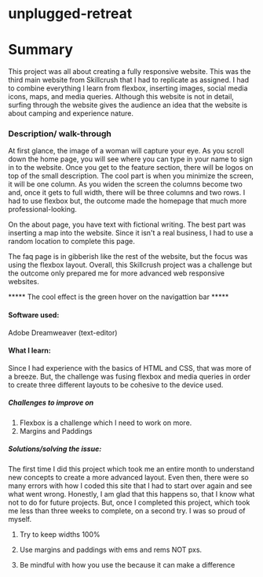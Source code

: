 
# unplugged-retreat

# Summary 
This project was all about creating a fully responsive website. This was the third main website from Skillcrush that I had to replicate as assigned. 
I had to combine everything I learn from flexbox, inserting images, social media icons, maps, and media queries.  Although this website is not
in detail, surfing through the website gives the audience an idea that the website is about camping and experience nature.

### Description/ walk-through
At first glance, the image of a woman will capture your eye. As you scroll down the home page, you will see where you can type in your name to 
sign in to the website. Once you get to the feature section, there will be logos on top of the small description. The cool part is when you
minimize the screen, it will be one column. As you widen the screen the columns become two and, once it gets to full width, there will be 
three columns and two rows. I had to use flexbox but, the outcome made the homepage that much more professional-looking. 


On the about page, you have text with fictional writing. The best part was inserting a map into the website.
Since it isn't a real business, I had to use a random location to complete this page.

The faq page is in gibberish like the rest of the website, but the focus was using the flexbox layout.
Overall, this Skillcrush project was a challenge but the outcome only prepared me for more 
advanced web responsive websites.

***** The cool effect is the green hover on the navigattion bar *****

#### Software used:
Adobe Dreamweaver (text-editor)

#### What I learn:
Since I had experience with the basics of HTML and CSS, that was more of a breeze. But, the challenge was fusing flexbox and media queries in order 
to create three different layouts to be cohesive to the device used.

##### Challenges to improve on
1. Flexbox is a challenge which I need to work on more.
2. Margins and Paddings


##### Solutions/solving the issue:
The first time I did this project which took me an entire month to understand new concepts to create a more advanced layout. Even then, there were so many errors with how I coded this site that I had to start over again and see what went wrong. Honestly, I am glad that this happens so, that I know what not to do for
future projects. But, once I completed this project, which took me less than three weeks to complete, on a second try. I was so proud of myself.

1. Try to keep widths 100%

2. Use margins and paddings with ems and rems NOT pxs.

3. Be mindful with how you use the </div> because it can make a difference

